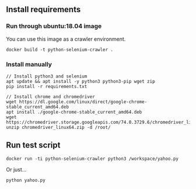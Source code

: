 ## Install requirements
### Run through ubuntu:18.04 image
You can use this image as a crawler environment.
```
docker build -t python-selenium-crawler .
```

### Install manually
```
// Install python3 and selenium
apt update && apt install -y python3 python3-pip wget zip
pip install -r requirements.txt

// Install chrome and chromedriver
wget https://dl.google.com/linux/direct/google-chrome-stable_current_amd64.deb
apt install ./google-chrome-stable_current_amd64.deb
wget https://chromedriver.storage.googleapis.com/74.0.3729.6/chromedriver_linux64.zip
unzip chromedriver_linux64.zip -d /root/
```


## Run test script
```
docker run -ti python-selenium-crawler python3 /workspace/yahoo.py
```

Or just...
```
python yahoo.py
```
